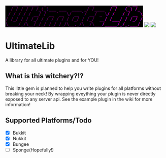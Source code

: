 ![](https://github.com/e3ndr/UltimateLib/raw/master/banner.PNG)
[![](https://jitpack.io/v/e3ndr/UltimateLib.svg)](https://jitpack.io/#e3ndr/UltimateLib)
[![](https://jitci.com/gh/e3ndr/UltimateLib/svg)](https://jitci.com/gh/e3ndr/UltimateLib)

# UltimateLib
A library for all ultimate plugins and for YOU!

## What is this witchery?!?
This little gem is planned to help you write plugins for all platforms without breaking your neck!
By wrapping eveything your plugin is never directly exposed to any server api.
See the example plugin in the wiki for more information!


## Supported Platforms/Todo
- [x] Bukkit
- [x] Nukkit
- [x] Bungee
- [ ] Sponge(Hopefully!)
